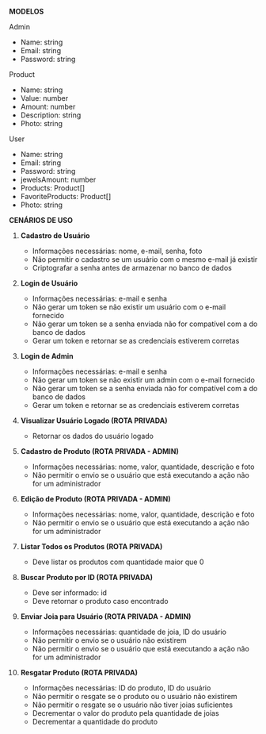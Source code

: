 
**MODELOS**

Admin 
- Name: string
- Email: string
- Password: string

Product
- Name: string
- Value: number
- Amount: number
- Description: string
- Photo: string

User
- Name: string
- Email: string
- Password: string
- jewelsAmount: number
- Products: Product[]
- FavoriteProducts: Product[]
- Photo: string


**CENÁRIOS DE USO**

1. **Cadastro de Usuário**
   - Informações necessárias: nome, e-mail, senha, foto
   - Não permitir o cadastro se um usuário com o mesmo e-mail já existir
   - Criptografar a senha antes de armazenar no banco de dados

2. **Login de Usuário**
   - Informações necessárias: e-mail e senha
   - Não gerar um token se não existir um usuário com o e-mail fornecido
   - Não gerar um token se a senha enviada não for compatível com a do banco de dados
   - Gerar um token e retornar se as credenciais estiverem corretas

3. **Login de Admin**
   - Informações necessárias: e-mail e senha
   - Não gerar um token se não existir um admin com o e-mail fornecido
   - Não gerar um token se a senha enviada não for compatível com a do banco de dados
   - Gerar um token e retornar se as credenciais estiverem corretas

4. **Visualizar Usuário Logado (ROTA PRIVADA)**
   - Retornar os dados do usuário logado

5. **Cadastro de Produto (ROTA PRIVADA - ADMIN)**
   - Informações necessárias: nome, valor, quantidade, descrição e foto
   - Não permitir o envio se o usuário que está executando a ação não for um administrador

6. **Edição de Produto (ROTA PRIVADA - ADMIN)**
   - Informações necessárias: nome, valor, quantidade, descrição e foto
   - Não permitir o envio se o usuário que está executando a ação não for um administrador

7. **Listar Todos os Produtos (ROTA PRIVADA)**
   - Deve listar os produtos com quantidade maior que 0

8. **Buscar Produto por ID (ROTA PRIVADA)**
   - Deve ser informado: id
   - Deve retornar o produto caso encontrado

11. **Enviar Joia para Usuário (ROTA PRIVADA - ADMIN)**
    - Informações necessárias: quantidade de joia, ID do usuário
    - Não permitir o envio se o usuário não existirem
    - Não permitir o envio se o usuário que está executando a ação não for um administrador

12. **Resgatar Produto (ROTA PRIVADA)**
    - Informações necessárias: ID do produto, ID do usuário
    - Não permitir o resgate se o produto ou o usuário não existirem
    - Não permitir o resgate se o usuário não tiver joias suficientes
    - Decrementar o valor do produto pela quantidade de joias
    - Decrementar a quantidade do produto
